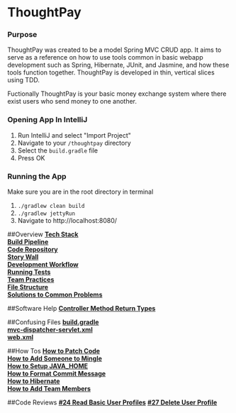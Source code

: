 # ThoughtPay

### Purpose
ThoughtPay was created to be a model Spring MVC CRUD app. It aims to serve as a reference on how to use tools common in basic webapp development such as Spring, Hibernate, JUnit, and Jasmine, and how these tools function together. ThoughtPay is developed in thin, vertical slices using TDD.

Fuctionally ThoughtPay is your basic money exchange system where there exist users who send money to one another.

### Opening App In IntelliJ
1. Run IntelliJ and select "Import Project"  
2. Navigate to your `/thoughtpay` directory  
3. Select the `build.gradle` file  
4. Press OK

### Running the App
Make sure you are in the root directory in terminal  
1. `./gradlew clean build`  
2. `./gradlew jettyRun`  
3. Navigate to http://localhost:8080/  


##Overview
**[Tech Stack](readme_files/The-Tech-Stack.md)**  
**[Build Pipeline](readme_files/The-Go-Pipeline.md)**   
**[Code Repository](readme_files/ThoughtPay-Repo.md)**  
**[Story Wall](readme_files/Mingle.md)**    
**[Development Workflow](readme_files/Our-Typical-Git-Workflow.md)**  
**[Running Tests](readme_files/Running-Tests.md)**   
**[Team Practices](readme_files/Team-Practices.md)**  
**[File Structure](readme_files/File-Structure.md)**  
**[Solutions to Common Problems](readme_files/help.md)**
  
##Software Help
**[Controller Method Return Types](readme_files/Controller-Method-Return-Types.md)**

##Confusing Files
**[build.gradle](readme_files/What-Is-build.gradle%3F.md)**   
**[mvc-dispatcher-servlet.xml](readme_files/What-Is-mvc-dispatcher-servlet.xml%3F.md)**   
**[web.xml](readme_files/What-Is-web.xml%3F.md)**  

##How Tos
**[How to Patch Code](readme_files/How-to-Patch-Code.md)**  
**[How to Add Someone to Mingle](readme_files/Mingle.md)**  
**[How to Setup JAVA_HOME](readme_files/Setting-up-JAVA_HOME.md)**  
**[How to Format Commit Message](readme_files/Commit-Format.md)**  
**[How to Hibernate](https://docs.google.com/presentation/d/1GptQc5E2Q0OHBIrs_MZp3z0JFj88GDutTXy9ME3LcUE/edit#slide=id.g1c37a233a9_0_24)**  
**[How to Add Team Members](readme_files/Team-Membership.md)**

##Code Reviews
**[#24 Read Basic User Profiles](readme_files/code-reviews/24-Read-Basic-User-Profiles.md)**
**[#27 Delete User Profile](readme_files/code-reviews/27-delete-user-profile.md)**
